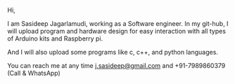 Hi,

I am Sasideep Jagarlamudi,  working as a Software engineer. In my git-hub, I will upload program and hardware design for easy interaction with all types of Arduino kits 
and Raspberry pi. 

And I will also upload some programs like c, c++, and python languages.

You can reach me at any time j.sasideep@gmail.com and +91-7989860379 (Call & WhatsApp)
